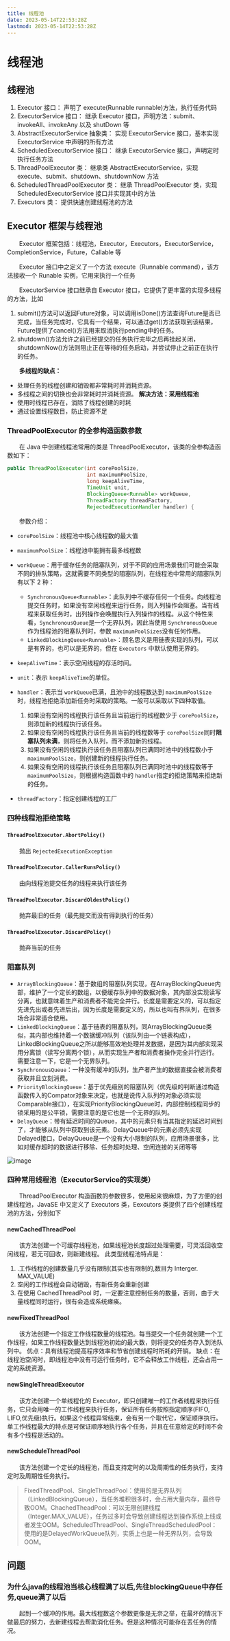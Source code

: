 ```yaml
---
title: 线程池 
date: 2023-05-14T22:53:28Z
lastmod: 2023-05-14T22:53:28Z
---
```


# 线程池 

## 线程池

1. Executor 接口：
   声明了 execute(Runnable runnable)方法，执行任务代码
2. ExecutorService 接口：
   继承 Executor 接口，声明方法：submit、invokeAll、invokeAny 以及 shutDown 等
3. AbstractExecutorService 抽象类：
   实现 ExecutorService 接口，基本实现 ExecutorService 中声明的所有方法
4. ScheduledExecutorService 接口：
   继承 ExecutorService 接口，声明定时执行任务方法
5. ThreadPoolExecutor 类：
   继承类 AbstractExecutorService，实现 execute、submit、shutdown、shutdownNow 方法
6. ScheduledThreadPoolExecutor 类：
   继承 ThreadPoolExecutor 类，实现 ScheduledExecutorService 接口并实现其中的方法
7. Executors 类：
   提供快速创建线程池的方法

## Executor 框架与线程池

　　Executor 框架包括：线程池，Executor，Executors，ExecutorService，CompletionService，Future，Callable 等

　　Executor 接口中之定义了一个方法 execute（Runnable command），该方法接收一个 Runable 实例，它用来执行一个任务

　　ExecutorService 接口继承自 Executor 接口，它提供了更丰富的实现多线程的方法，比如

1. submit()方法可以返回Future对象，可以调用isDone()方法查询Future是否已完成，当任务完成时，它具有一个结果，可以通过get()方法获取到该结果，Future提供了cancel()方法用来取消执行pending中的任务。
2. shutdown()方法允许之前已经提交的任务执行完毕之后再挂起关闭，shutdownNow()方法则阻止正在等待的任务启动，并尝试停止之前正在执行的任务。

　　**多线程的缺点：**

- 处理任务的线程创建和销毁都非常耗时并消耗资源。
- 多线程之间的切换也会非常耗时并消耗资源。
  **解决方法：采用线程池**
- 使用时线程已存在，消除了线程创建的时耗
- 通过设置线程数目，防止资源不足

### ThreadPoolExecutor 的全参构造函数参数

　　在 Java 中创建线程池常用的类是 ThreadPoolExecutor，该类的全参构造函数如下：

```java
public ThreadPoolExecutor(int corePoolSize,
                          int maximumPoolSize,
                          long keepAliveTime,
                          TimeUnit unit,
                          BlockingQueue<Runnable> workQueue,
                          ThreadFactory threadFactory,
                          RejectedExecutionHandler handler) {
```

　　参数介绍：

* ​`corePoolSize`​：线程池中核心线程数的最大值
* ​`maximumPoolSize`​：线程池中能拥有最多线程数
* ​`workQueue`​：用于缓存任务的阻塞队列，对于不同的应用场景我们可能会采取不同的排队策略，这就需要不同类型的阻塞队列，在线程池中常用的阻塞队列有以下 2 种：

  * ​`SynchronousQueue<Runnable>`​：此队列中不缓存任何一个任务。向线程池提交任务时，如果没有空闲线程来运行任务，则入列操作会阻塞。当有线程来获取任务时，出列操作会唤醒执行入列操作的线程。从这个特性来看，`SynchronousQueue`​ 是一个无界队列，因此当使用 `SynchronousQueue`​ 作为线程池的阻塞队列时，参数 `maximumPoolSizes`​ 没有任何作用。
  * ​`LinkedBlockingQueue<Runnable>`​：顾名思义是用链表实现的队列，可以是有界的，也可以是无界的，但在 `Executors`​ 中默认使用无界的。
* ​`keepAliveTime`​：表示空闲线程的存活时间。
* ​`unit`​：表示 `keepAliveTime`​ 的单位。
* ​`handler`​：表示当 `workQueue`​ 已满，且池中的线程数达到 `maximumPoolSize`​ 时，线程池拒绝添加新任务时采取的策略。一般可以采取以下四种取值。

  1. 如果没有空闲的线程执行该任务且当前运行的线程数少于 `corePoolSize`​，则添加新的线程执行该任务。
  2. 如果没有空闲的线程执行该任务且当前的线程数等于 `corePoolSize`​ 同时**阻塞队列未满**，则将任务入队列，而不添加新的线程。
  3. 如果没有空闲的线程执行该任务且阻塞队列已满同时池中的线程数小于 `maximumPoolSize`​，则创建新的线程执行任务。
  4. 如果没有空闲的线程执行该任务且阻塞队列已满同时池中的线程数等于 `maximumPoolSize`​，则根据构造函数中的 `handler`​ 指定的拒绝策略来拒绝新的任务。
* ​`threadFactory`​：指定创建线程的工厂

### 四种线程池拒绝策略

#### `ThreadPoolExecutor.AbortPolicy()`​

　　抛出 `RejectedExecutionException`​

#### `ThreadPoolExecutor.CallerRunsPolicy()`​

　　由向线程池提交任务的线程来执行该任务

#### `ThreadPoolExecutor.DiscardOldestPolicy()`​

　　抛弃最旧的任务（最先提交而没有得到执行的任务）

#### `ThreadPoolExecutor.DiscardPolicy()`​

　　抛弃当前的任务

### 阻塞队列

* ​`ArrayBlockingQueue`​：基于数组的阻塞队列实现，在ArrayBlockingQueue内部，维护了一个定长的数组，以便缓存队列中的数据对象，其内部没实现读写分离，也就意味着生产和消费者不能完全并行。长度是需要定义的，可以指定先进先出或者先进后出，因为长度是需要定义的，所以也叫有界队列，在很多场合非常适合使用。
* ​`LinkedBlockingQueue`​：基于链表的阻塞队列，同ArrayBlockingQueue类似，其内部也维持着一个数据缓冲队列（该队列由一个链表构成），LinkedBlockingQueue之所以能够高效地处理并发数据，是因为其内部实现采用分离锁（读写分离两个锁），从而实现生产者和消费者操作完全并行运行。需要注意一下，它是一个无界队列。
* ​`SynchronousQueue`​：一种没有缓冲的队列，生产者产生的数据直接会被消费者获取并且立刻消费。
* ​`PriorityBlockingQueue`​：基于优先级别的阻塞队列（优先级的判断通过构造函数传入的Compator对象来决定，也就是说传入队列的对象必须实现Comparable接口），在实现PriorityBlockingQueue时，内部控制线程同步的锁采用的是公平锁，需要注意的是它也是一个无界的队列。
* ​`DelayQueue`​：带有延迟时间的Queue，其中的元素只有当其指定的延迟时间到了，才能够从队列中获取到该元素。DelayQueue中的元素必须先实现Delayed接口，DelayQueue是一个没有大小限制的队列，应用场景很多，比如对缓存超时的数据进行移除、任务超时处理、空闲连接的关闭等等

​![image](assets/image-20230519215732-zz9jpqo.png)​

### 四种常用线程池（ExecutorService的实现类）

　　ThreadPoolExecutor 构造函数的参数很多，使用起来很麻烦，为了方便的创建线程池，JavaSE 中又定义了 Executors 类，Eexcutors 类提供了四个创建线程池的方法，分别如下

#### newCachedThreadPool

　　该方法创建一个可缓存线程池，如果线程池长度超过处理需要，可灵活回收空闲线程，若无可回收，则新建线程。
此类型线程池特点是：

1. .工作线程的创建数量几乎没有限制(其实也有限制的,数目为 Interger. MAX_VALUE)
2. 空闲的工作线程会自动销毁，有新任务会重新创建
3. 在使用 CachedThreadPool 时，一定要注意控制任务的数量，否则，由于大量线程同时运行，很有会造成系统瘫痪。

#### newFixedThreadPool

　　该方法创建一个指定工作线程数量的线程池。每当提交一个任务就创建一个工作线程，如果工作线程数量达到线程池初始的最大数，则将提交的任务存入到池队列中。
优点：具有线程池提高程序效率和节省创建线程时所耗的开销。
缺点：在线程池空闲时，即线程池中没有可运行任务时，它不会释放工作线程，还会占用一定的系统资源。

#### newSingleThreadExecutor

　　该方法创建一个单线程化的 Executor，即只创建唯一的工作者线程来执行任务，它只会用唯一的工作线程来执行任务，保证所有任务按照指定顺序(FIFO, LIFO,优先级)执行。如果这个线程异常结束，会有另一个取代它，保证顺序执行。
单工作线程最大的特点是可保证顺序地执行各个任务，并且在任意给定的时间不会有多个线程是活动的。

#### newScheduleThreadPool

　　该方法创建一个定长的线程池，而且支持定时的以及周期性的任务执行，支持定时及周期性任务执行。

> FixedThreadPool、SingleThreadPool：使用的是无界队列（LinkedBlockingQueue），当任务堆积很多时，会占用大量内存，最终导致OOM。ChachedTheadPool：可以无限创建线程（Integer.MAX_VALUE），任务过多时会导致创建线程达到操作系统上线或者发生OOM。ScheduledThreadPool、SingleThreadScheduledPool：使用的是DelayedWorkQueue队列，实质上也是一种无界队列，会导致OOM。

## 问题

### 为什么java的线程池当核心线程满了以后,先往blockingQueue中存任务,queue满了以后

　　起到一个缓冲的作用。最大线程数这个参数更像是无奈之举，在最坏的情况下做最后的努力，去新建线程去帮助消化任务。但是这种情况可能存在丢任务的情况。
